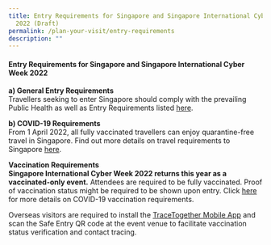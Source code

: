 ```yaml
---
title: Entry Requirements for Singapore and Singapore International Cyber Week
  2022 (Draft)
permalink: /plan-your-visit/entry-requirements
description: ""
---
```

#### **Entry Requirements for Singapore and Singapore International Cyber Week 2022**

**a)	General Entry Requirements**
<br>Travellers seeking to enter Singapore should comply with the prevailing Public Health as well as Entry Requirements listed [here](https://www.ica.gov.sg/enter-transit-depart/entering-singapore). 

**b)	COVID-19 Requirements**
<br>From 1 April 2022, all fully vaccinated travellers can enjoy quarantine-free travel in Singapore. Find out more details on travel requirements to Singapore [here](https://www.visitsingapore.com/travel-guide-tips/travel-requirements/).

**Vaccination Requirements**
<br>**Singapore International Cyber Week 2022 returns this year as a vaccinated-only event.** Attendees are required to be fully vaccinated. Proof of vaccination status might be required to be shown upon entry. Click [here](https://www.ica.gov.sg/enter-transit-depart/entering-singapore) for more details on COVID-19 vaccination requirements.

Overseas visitors are required to install the [TraceTogether Mobile App](https://www.tracetogether.gov.sg/) and scan the Safe Entry QR code at the event venue to facilitate vaccination status verification and contact tracing.